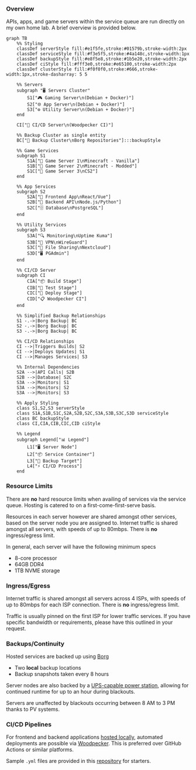 ### Overview
APIs, apps, and game servers within the service queue are run directly on my own home lab. A brief overview is provided below.

````mermaid
graph TB
    %% Styling
    classDef serverStyle fill:#e1f5fe,stroke:#01579b,stroke-width:2px
    classDef serviceStyle fill:#f3e5f5,stroke:#4a148c,stroke-width:1px
    classDef backupStyle fill:#e8f5e8,stroke:#1b5e20,stroke-width:2px
    classDef ciStyle fill:#fff3e0,stroke:#e65100,stroke-width:2px
    classDef clusterStyle fill:#f0f0f0,stroke:#666,stroke-width:1px,stroke-dasharray: 5 5
    
    %% Servers
    subgraph "🖥️ Servers Cluster"
        S1["🎮 Gaming Server\n(Debian + Docker)"]
        S2["🌐 App Server\n(Debian + Docker)"]
        S3["⚙️ Utility Server\n(Debian + Docker)"]
    end
    
    CI["🚀 CI/CD Server\n(Woodpecker CI)"]
    
    %% Backup Cluster as single entity
    BC["💾 Backup Cluster\nBorg Repositories"]:::backupStyle
    
    %% Game Services
    subgraph S1
        S1A["🎯 Game Server 1\nMinecraft - Vanilla"]
        S1B["🎯 Game Server 2\nMinecraft - Modded"]
        S1C["🎯 Game Server 3\nCS2"]
    end
    
    %% App Services
    subgraph S2
        S2A["📱 Frontend App\nReact/Vue"]
        S2B["🔧 Backend API\nNode.js/Python"]
        S2C["🗄️ Database\nPostgreSQL"]
    end
    
    %% Utility Services
    subgraph S3
        S3A["🔍 Monitoring\nUptime Kuma"]
        S3B["🔐 VPN\nWireGuard"]
        S3C["📁 File Sharing\nNextcloud"]
        S3D["🖥 PGAdmin"]
    end
    
    %% CI/CD Server
    subgraph CI
        CIA["📦 Build Stage"]
        CIB["🧪 Test Stage"]
        CIC["🚢 Deploy Stage"]
        CID["📋 Woodpecker CI"]
    end
    
    %% Simplified Backup Relationships
    S1 -.->|Borg Backup| BC
    S2 -.->|Borg Backup| BC
    S3 -.->|Borg Backup| BC
    
    %% CI/CD Relationships
    CI -->|Triggers Builds| S2
    CI -->|Deploys Updates| S1
    CI -->|Manages Services| S3
    
    %% Internal Dependencies
    S2A -->|API Calls| S2B
    S2B -->|Database| S2C
    S3A -->|Monitors| S1
    S3A -->|Monitors| S2
    S3A -->|Monitors| S3
    
    %% Apply Styling
    class S1,S2,S3 serverStyle
    class S1A,S1B,S1C,S2A,S2B,S2C,S3A,S3B,S3C,S3D serviceStyle
    class BC backupStyle
    class CI,CIA,CIB,CIC,CID ciStyle

    %% Legend
    subgraph Legend["📊 Legend"]
        L1["🖥️ Server Node"]
        L2["📦 Service Container"]
        L3["💾 Backup Target"]
        L4["⚡ CI/CD Process"]
    end
````

### Resource Limits
There are **no** hard resource limits when availing of services via the service queue. Hosting is catered to on a first-come-first-serve basis.

Resources in each server however are shared amongst other services, based on the server node you are assigned to. Internet traffic is shared amongst all servers, with speeds of up to 80mbps. There is **no** ingress/egress limit.

In general, each server will have the following minimum specs
- 8-core processor
- 64GB DDR4
- 1TB NVME storage


### Ingress/Egress
Internet traffic is shared amongst all servers across 4 ISPs, with speeds of up to 80mbps for each ISP connection. There is **no** ingress/egress limit.

Traffic is usually pinned on the first ISP for lower traffic services. If you have specific bandwidth or requirements, please have this outlined in your request.



### Backups/Continuity
Hosted services are backed up using [Borg](https://www.borgbackup.org/)
- Two **local** backup locations
- Backup snapshots taken every 8 hours

Server nodes are also backed by a [UPS-capable power station](https://www.bluettipower.com/products/bluetti-eb3a-portable-power-station), allowing for continued runtime for up to an hour during blackouts.

Servers are unaffected by blackouts occurring between 8 AM to 3 PM thanks to PV systems.


### CI/CD Pipelines
For frontend and backend applications [hosted locally](Hosted%20Services.md), automated deployments are possible via [Woodpecker](https://github.com/woodpecker-ci/woodpecker). This is preferred over GitHub Actions or similar platforms.

Sample `.yml` files are provided in this [repository](https://github.com/lemeow125/Service_Queue) for starters.